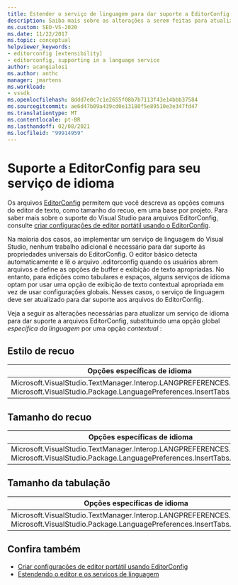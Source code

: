 ```yaml
---
title: Estender o serviço de linguagem para dar suporte a EditorConfig
description: Saiba mais sobre as alterações a serem feitas para atualizar um serviço de idioma para dar suporte a arquivos EditorConfig. Substitua uma opção global específica da linguagem por uma opção contextual.
ms.custom: SEO-VS-2020
ms.date: 11/22/2017
ms.topic: conceptual
helpviewer_keywords:
- editorconfig [extensibility]
- editorconfig, supporting in a language service
author: acangialosi
ms.author: anthc
manager: jmartens
ms.workload:
- vssdk
ms.openlocfilehash: 8ddd7e0c7c1e2655f08b7b7113f43e14bbb37584
ms.sourcegitcommit: ae6d47b09a439cd0e13180f5e89510e3e347fd47
ms.translationtype: MT
ms.contentlocale: pt-BR
ms.lasthandoff: 02/08/2021
ms.locfileid: "99914959"
---
```

# <a name="supporting-editorconfig-for-your-language-service"></a>Suporte a EditorConfig para seu serviço de idioma

Os arquivos [EditorConfig](https://editorconfig.org/) permitem que você descreva as opções comuns do editor de texto, como tamanho do recuo, em uma base por projeto. Para saber mais sobre o suporte do Visual Studio para arquivos EditorConfig, consulte [criar configurações de editor portátil usando o EditorConfig](../ide/create-portable-custom-editor-options.md).

Na maioria dos casos, ao implementar um serviço de linguagem do Visual Studio, nenhum trabalho adicional é necessário para dar suporte às propriedades universais do EditorConfig. O editor básico detecta automaticamente e lê o arquivo .editorconfig quando os usuários abrem arquivos e define as opções de buffer e exibição de texto apropriadas. No entanto, para edições como tabulares e espaços, alguns serviços de idioma optam por usar uma opção de exibição de texto contextual apropriada em vez de usar configurações globais. Nesses casos, o serviço de linguagem deve ser atualizado para dar suporte aos arquivos do EditorConfig.

Veja a seguir as alterações necessárias para atualizar um serviço de idioma para dar suporte a arquivos EditorConfig, substituindo uma opção global _específica da linguagem_ por uma opção _contextual_ :

## <a name="indent-style"></a>Estilo de recuo

Opções específicas de idioma | Opções contextuais
-------|--------
Microsoft.VisualStudio.TextManager.Interop.LANGPREFERENCES.fInsertTabs<br/>Microsoft.VisualStudio.Package.LanguagePreferences.InsertTabs|!textBufferOptions.GetOptionValue(DefaultOptions.ConvertTabsToSpacesOptionId)<br/>!textView.Options.GetOptionValue(DefaultOptions.ConvertTabsToSpacesOptionId)

## <a name="indent-size"></a>Tamanho do recuo

Opções específicas de idioma | Opções contextuais
-------|--------
Microsoft.VisualStudio.TextManager.Interop.LANGPREFERENCES.uIndentSize<br/>Microsoft.VisualStudio.Package.LanguagePreferences.InsertTabs.IndentSize|textBufferOptions.GetOptionValue(DefaultOptions.IndentSizeOptionId)<br/>textView.Options.GetOptionValue(DefaultOptions.IndentSizeOptionId)

## <a name="tab-size"></a>Tamanho da tabulação

Opções específicas de idioma | Opções contextuais
-------|--------
Microsoft.VisualStudio.TextManager.Interop.LANGPREFERENCES.uTabSize<br/>Microsoft.VisualStudio.Package.LanguagePreferences.InsertTabs.TabSize|textBufferOptions.GetOptionValue(DefaultOptions.TabSizeOptionId)<br/>textView.Options.GetOptionValue(DefaultOptions.TabSizeOptionId)

## <a name="see-also"></a>Confira também

- [Criar configurações de editor portátil usando EditorConfig](../ide/create-portable-custom-editor-options.md)
- [Estendendo o editor e os serviços de linguagem](../extensibility/extending-the-editor-and-language-services.md)
